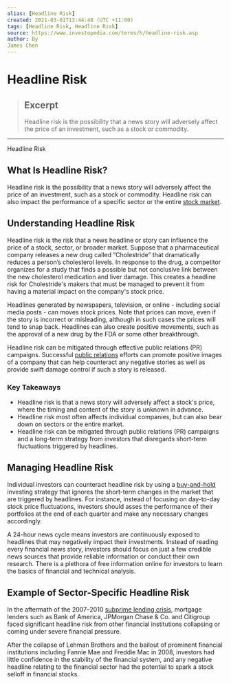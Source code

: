 ```yaml
---
alias: [Headline Risk]
created: 2021-03-01T13:44:48 (UTC +11:00)
tags: [Headline Risk, Headline Risk]
source: https://www.investopedia.com/terms/h/headline-risk.asp
author: By
James Chen
---
```


# Headline Risk

> ## Excerpt
> Headline risk is the possibility that a news story will adversely affect the price of an investment, such as a stock or commodity.

---

Headline Risk
## What Is Headline Risk?

Headline risk is the possibility that a news story will adversely affect the price of an investment, such as a stock or commodity. Headline risk can also impact the performance of a specific sector or the entire [stock market](https://www.investopedia.com/terms/s/stockmarket.asp).

## Understanding Headline Risk

Headline risk is the risk that a news headline or story can influence the price of a stock, sector, or broader market. Suppose that a pharmaceutical company releases a new drug called “Cholestride” that dramatically reduces a person’s cholesterol levels. In response to the drug, a competitor organizes for a study that finds a possible but not conclusive link between the new cholesterol medication and liver damage. This creates a headline risk for Cholestride's makers that must be managed to prevent it from having a material impact on the company's stock price.

Headlines generated by newspapers, television, or online - including social media posts - can moves stock prices. Note that prices can move, even if the story is incorrect or misleading, although in such cases the prices will tend to snap back. Headlines can also create positive movements, such as the approval of a new drug by the FDA or some other breakthrough.

Headline risk can be mitigated through effective public relations (PR) campaigns. Successful [public relations](https://www.investopedia.com/terms/p/public-relations-pr.asp) efforts can promote positive images of a company that can help counteract any negative stories as well as provide swift damage control if such a story is released.

### Key Takeaways

-   Headline risk is that a news story will adversely affect a stock's price, where the timing and content of the story is unknown in advance.
-   Headline risk most often affects individual companies, but can also bear down on sectors or the entire market.
-   Headline risk can be mitigated through public relations (PR) campaigns and a long-term strategy from investors that disregards short-term fluctuations triggered by headlines.

## Managing Headline Risk

Individual investors can counteract headline risk by using a [buy-and-hold](https://www.investopedia.com/terms/b/buyandhold.asp) investing strategy that ignores the short-term changes in the market that are triggered by headlines. For instance, instead of focusing on day-to-day stock price fluctuations, investors should asses the performance of their portfolios at the end of each quarter and make any necessary changes accordingly.

A 24-hour news cycle means investors are continuously exposed to headlines that may negatively impact their investments. Instead of reading every financial news story, investors should focus on just a few credible news sources that provide reliable information or conduct their own research. There is a plethora of free information online for investors to learn the basics of financial and technical analysis.

## Example of Sector-Specific Headline Risk

In the aftermath of the 2007–2010 [subprime lending crisis](https://www.investopedia.com/terms/s/subprime-meltdown.asp), mortgage lenders such as Bank of America, JPMorgan Chase & Co. and Citigroup faced significant headline risk from other financial institutions collapsing or coming under severe financial pressure.

After the collapse of Lehman Brothers and the bailout of prominent financial institutions including Fannie Mae and Freddie Mac in 2008, investors had little confidence in the stability of the financial system, and any negative headline relating to the financial sector had the potential to spark a stock selloff in financial stocks.
